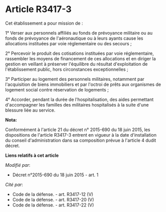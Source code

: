 # Article R3417-3

Cet établissement a pour mission de : 

1° Verser aux personnels affiliés au fonds de prévoyance militaire ou  au fonds de prévoyance de l'aéronautique ou à leurs
ayants cause les  allocations instituées par voie réglementaire ou des secours ; 

2° Percevoir le produit des cotisations instituées par voie  réglementaire, rassembler les moyens de financement de ces
allocations  et en diriger la gestion en veillant à préserver l'équilibre du résultat  d'exploitation de l'établissement
public, hors circonstances  exceptionnelles ; 

3° Participer au logement des  personnels militaires, notamment par l'acquisition de biens immobiliers  et par l'octroi de
prêts aux organismes de logement social contre  réservation de logements ; 

4° Accorder, pendant  la durée de l'hospitalisation, des aides permettant d'accompagner les  familles des militaires
hospitalisés à la suite d'une blessure liée au  service.

**Nota:**

Conformément à l'article 21 du décret n° 2015-690 du 18 juin 2015, les dispositions de l'article R3417-3 entrent en vigueur à
la date d'installation du conseil d'administration dans sa composition prévue à l'article 4 dudit décret.

**Liens relatifs à cet article**

_Modifié par_:

  - Décret n°2015-690 du 18 juin 2015 - art. 1

_Cité par_:

  - Code de la défense. - art. R3417-12 (V)
  - Code de la défense. - art. R3417-20 (V)
  - Code de la défense. - art. R3417-22 (V)
